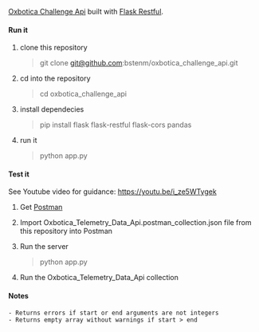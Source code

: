 [Oxbotica Challenge Api](https://github.com/bstenm/oxbotica_challenge_api) built with [Flask Restful](https://github.com/flask-restful/flask-restful/).

#### Run it

1. clone this repository

   > git clone git@github.com:bstenm/oxbotica_challenge_api.git

2. cd into the repository

   > cd oxbotica_challenge_api

3. install dependecies

   > pip install flask flask-restful flask-cors pandas

4. run it
   > python app.py

#### Test it

See Youtube video for guidance: https://youtu.be/i_ze5WTygek

1.  Get [Postman](https://www.getpostman.com/)

2.  Import Oxbotica_Telemetry_Data_Api.postman_collection.json file from this repository into Postman

3.  Run the server

    > python app.py

4.  Run the Oxbotica_Telemetry_Data_Api collection

#### Notes

    - Returns errors if start or end arguments are not integers
    - Returns empty array without warnings if start > end
